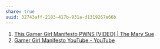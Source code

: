```yaml
---
share: true
uuid: 32743aff-2183-417b-931a-d1319267e66b
---
```

1. [This Gamer Girl Manifesto PWNS [VIDEO] | The Mary Sue](https://www.themarysue.com/gamer-girl-manifesto/)
1. [Gamer Girl Manifesto YouTube - YouTube](https://www.youtube.com/watch?v=iv14B6FrrDE)